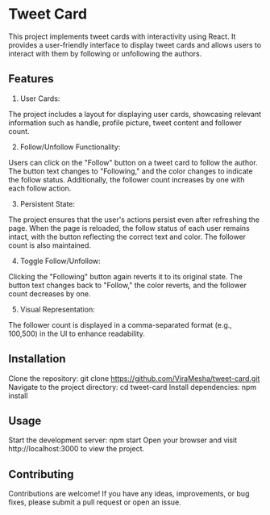# Tweet Card

This project implements tweet cards with interactivity using React. It provides
a user-friendly interface to display tweet cards and allows users to interact
with them by following or unfollowing the authors.

## Features

1. User Cards:

The project includes a layout for displaying user cards, showcasing relevant
information such as handle, profile picture, tweet content and follower count.

2. Follow/Unfollow Functionality:

Users can click on the "Follow" button on a tweet card to follow the author. The
button text changes to "Following," and the color changes to indicate the follow
status. Additionally, the follower count increases by one with each follow
action.

3. Persistent State:

The project ensures that the user's actions persist even after refreshing the
page. When the page is reloaded, the follow status of each user remains intact,
with the button reflecting the correct text and color. The follower count is
also maintained.

4. Toggle Follow/Unfollow:

Clicking the "Following" button again reverts it to its original state. The
button text changes back to "Follow," the color reverts, and the follower count
decreases by one.

5. Visual Representation:

The follower count is displayed in a comma-separated format (e.g., 100,500) in
the UI to enhance readability.

## Installation

Clone the repository: git clone https://github.com/ViraMesha/tweet-card.git
Navigate to the project directory: cd tweet-card Install dependencies: npm
install

## Usage

Start the development server: npm start Open your browser and visit
http://localhost:3000 to view the project.

## Contributing

Contributions are welcome! If you have any ideas, improvements, or bug fixes,
please submit a pull request or open an issue.
